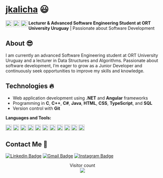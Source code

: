 # <a href="https://www.linkedin.com/in/joaquin-kalichman-022906320">jkalicha</a> :smiley:

<a href="https://linkedin.com/in/joaquin-kalichman-022906320">
  <img align="left" alt="LinkedIn" width="22px" src="https://cdn.jsdelivr.net/npm/simple-icons@v3/icons/linkedin.svg" />
</a>
<a href="https://github.com/jkalicha">
  <img align="left" alt="GitHub" width="22px" src="https://cdn.jsdelivr.net/npm/simple-icons@v3/icons/github.svg" />
</a>
<a href="https://instagram.com/kaalich_">
  <img align="left" alt="Instagram" width="22px" src="https://cdn.jsdelivr.net/npm/simple-icons@v3/icons/instagram.svg" />
</a>

**Lecturer & Advanced Software Engineering Student at ORT University Uruguay** | Passionate about Software Development

## About :sunglasses:
I am currently an advanced Software Engineering student at ORT University Uruguay and a lecturer in Data Structures and Algorithms. Passionate about software development, I’m eager to grow as a Junior Developer and continuously seek opportunities to improve my skills and knowledge.

## Technologies :fire:
- Web application development using **.NET** and **Angular** frameworks  
- Programming in **C**, **C++**, **C#**, **Java**, **HTML**, **CSS**, **TypeScript**, and **SQL**  
- Version control with **Git**

**Languages and Tools:**  

<code><img height="20" src="https://cdn.jsdelivr.net/gh/devicons/devicon/icons/dot-net/dot-net-original.svg" /></code>
<code><img height="20" src="https://cdn.jsdelivr.net/gh/devicons/devicon/icons/angular/angular-original.svg" /></code>
<code><img height="20" src="https://cdn.jsdelivr.net/gh/devicons/devicon/icons/c/c-original.svg" /></code>
<code><img height="20" src="https://cdn.jsdelivr.net/gh/devicons/devicon/icons/cplusplus/cplusplus-original.svg" /></code>
<code><img height="20" src="https://cdn.jsdelivr.net/gh/devicons/devicon/icons/csharp/csharp-original.svg" /></code>
<code><img height="20" src="https://cdn.jsdelivr.net/gh/devicons/devicon/icons/java/java-original.svg" /></code>
<code><img height="20" src="https://cdn.jsdelivr.net/gh/devicons/devicon/icons/html5/html5-original.svg" /></code>
<code><img height="20" src="https://cdn.jsdelivr.net/gh/devicons/devicon/icons/css3/css3-original.svg" /></code>
<code><img height="20" src="https://cdn.jsdelivr.net/gh/devicons/devicon/icons/typescript/typescript-original.svg" /></code>
<code><img height="20" src="https://cdn.jsdelivr.net/gh/devicons/devicon/icons/git/git-original.svg" /></code>
<code><img height="20" src="https://cdn.jsdelivr.net/gh/devicons/devicon/icons/mysql/mysql-original.svg" /></code>

## Contact Me :speech_balloon:
[![Linkedin Badge](https://img.shields.io/badge/-jkalicha-blue?style=flat-square&logo=Linkedin&logoColor=white&link=www.linkedin.com/in/joaquin-kalichman-022906320)](www.linkedin.com/in/joaquin-kalichman-022906320)
[![Gmail Badge](https://img.shields.io/badge/-jkalicha@gmail.com-c14438?style=flat-square&logo=Gmail&logoColor=white&link=mailto:jkalicha@gmail.com)](mailto:jkalicha@gmail.com)
[![Instagram Badge](https://img.shields.io/badge/-@kaalich_-e4405f?style=flat-square&labelColor=f94877&logo=instagram&logoColor=white&link=https://www.instagram.com/kaalich_/)](https://www.instagram.com/kaalich_/)

<p align="center"> 
  Visitor count<br>
  <img src="https://profile-counter.glitch.me/jkalicha/count.svg" />
</p>

